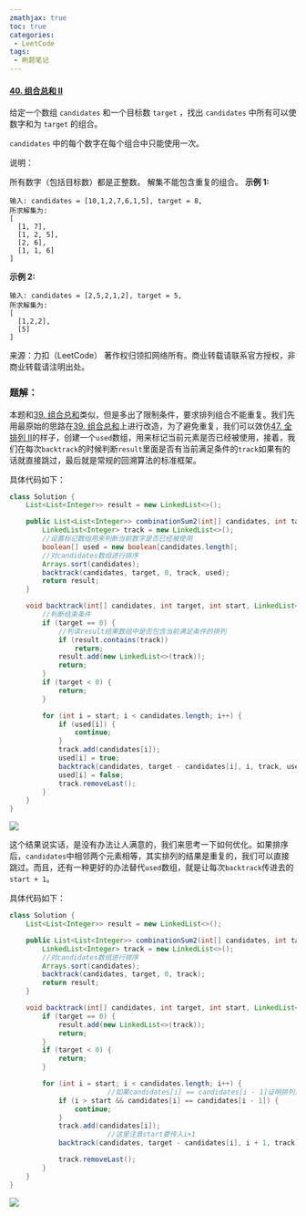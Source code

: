 ```yaml
---
zmathjax: true
toc: true
categories:
 - LeetCode
tags:
 - 刷题笔记
---
```


#### [40. 组合总和 II](https://leetcode-cn.com/problems/combination-sum-ii/)

给定一个数组 `candidates` 和一个目标数 `target` ，找出 `candidates` 中所有可以使数字和为 `target` 的组合。

`candidates` 中的每个数字在每个组合中只能使用一次。

<!--more-->

说明：

所有数字（包括目标数）都是正整数。
解集不能包含重复的组合。 
**示例 1:**

```
输入: candidates = [10,1,2,7,6,1,5], target = 8,
所求解集为:
[
  [1, 7],
  [1, 2, 5],
  [2, 6],
  [1, 1, 6]
]
```

**示例 2:**

```
输入: candidates = [2,5,2,1,2], target = 5,
所求解集为:
[
  [1,2,2],
  [5]
]
```

来源：力扣（LeetCode）
著作权归领扣网络所有。商业转载请联系官方授权，非商业转载请注明出处。

### 题解：

本题和[39. 组合总和](https://leetcode-cn.com/problems/combination-sum/)类似，但是多出了限制条件，要求排列组合不能重复。我们先用最原始的思路在[39. 组合总和](https://leetcode-cn.com/problems/combination-sum/)上进行改造，为了避免重复，我们可以效仿[47. 全排列 II](https://leetcode-cn.com/problems/permutations-ii/)的样子，创建一个`used`数组，用来标记当前元素是否已经被使用，接着，我们在每次`backtrack`的时候判断`result`里面是否有当前满足条件的`track`如果有的话就直接跳过，最后就是常规的回溯算法的标准框架。

具体代码如下：

```java
class Solution {
    List<List<Integer>> result = new LinkedList<>();

    public List<List<Integer>> combinationSum2(int[] candidates, int target) {
        LinkedList<Integer> track = new LinkedList<>();
      	//设置标记数组用来判断当前数字是否已经被使用
        boolean[] used = new boolean[candidates.length];
      	//对candidates数组进行排序
        Arrays.sort(candidates);
        backtrack(candidates, target, 0, track, used);
        return result;
    }

    void backtrack(int[] candidates, int target, int start, LinkedList<Integer> track, boolean[] used) {
      	//判断结束条件
        if (target == 0) {
          	//判读result结果数组中是否包含当前满足条件的排列
            if (result.contains(track))
                return;
            result.add(new LinkedList<>(track));
            return;
        }
        if (target < 0) {
            return;
        }

        for (int i = start; i < candidates.length; i++) {
            if (used[i]) {
                continue;
            }
            track.add(candidates[i]);
            used[i] = true;
            backtrack(candidates, target - candidates[i], i, track, used);
            used[i] = false;
            track.removeLast();
        }
    }
}
```

![](https://gitee.com/xlshi/blog_img/raw/master/img/20200909214233.png)

这个结果说实话，是没有办法让人满意的，我们来思考一下如何优化。如果排序后，`candidates`中相邻两个元素相等，其实排列的结果是重复的，我们可以直接跳过。而且，还有一种更好的办法替代`used`数组，就是让每次`backtrack`传进去的`start + 1`。

具体代码如下：

```java
class Solution {
    List<List<Integer>> result = new LinkedList<>();

    public List<List<Integer>> combinationSum2(int[] candidates, int target) {
        LinkedList<Integer> track = new LinkedList<>();
      	//对candidates数组进行排序
        Arrays.sort(candidates);
        backtrack(candidates, target, 0, track);
        return result;
    }

    void backtrack(int[] candidates, int target, int start, LinkedList<Integer> track) {
        if (target == 0) {
            result.add(new LinkedList<>(track));
            return;
        }
        if (target < 0) {
            return;
        }

        for (int i = start; i < candidates.length; i++) {
						//如果candidates[i] == candidates[i - 1]证明排列重复，我们可以直接跳过
            if (i > start && candidates[i] == candidates[i - 1]) {
                continue;
            }
            track.add(candidates[i]);
						//这里注意start要传入i+1
            backtrack(candidates, target - candidates[i], i + 1, track);

            track.removeLast();
        }
    }
}

```

![](https://gitee.com/xlshi/blog_img/raw/master/img/20200909214640.png)

